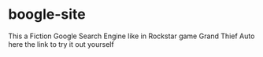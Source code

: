 # boogle-site
This a Fiction Google Search Engine like in Rockstar game Grand Thief Auto
here the link to try it out yourself 
